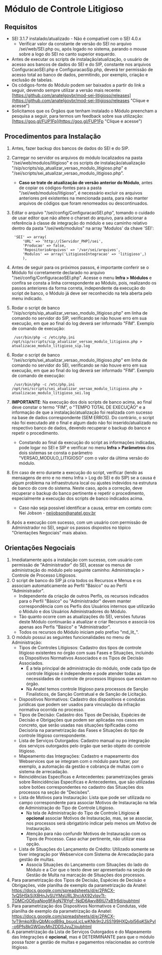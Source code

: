 # Módulo de Controle Litigioso

## Requisitos
- SEI 3.1.7 instalado/atualizado - Não é compatível com o SEI 4.0.x
   - Verificar valor da constante de versão do SEI no arquivo /sei/web/SEI.php ou, após logado no sistema, parando o mouse sobre a logo do SEI no canto superior esquerdo.
- Antes de executar os scripts de instalação/atualização, o usuário de acesso aos bancos de dados do SEI e do SIP, constante nos arquivos ConfiguracaoSEI.php e ConfiguracaoSip.php, deverá ter permissão de acesso total ao banco de dados, permitindo, por exemplo, criação e exclusão de tabelas.
- Os códigos-fonte do Módulo podem ser baixados a partir do link a seguir, devendo sempre utilizar a versão mais recente: [https://github.com/anatelgovbr/mod-sei-litigioso/releases](https://github.com/anatelgovbr/mod-sei-litigioso/releases "Clique e acesse")
- Solicitamos que os Órgãos que tenham instalado o Módulo preencham a pesquisa a seguir, para termos um feedback sobre sua utilização: [https://goo.gl/FUP1Fp](https://goo.gl/FUP1Fp "Clique e acesse")

## Procedimentos para Instalação
1. Antes, fazer backup dos bancos de dados do SEI e do SIP.
2. Carregar no servidor os arquivos do módulo localizados na pasta "/sei/web/modulos/litigioso" e os scripts de instalação/atualização "/sip/scripts/sip_atualizar_versao_modulo_litigioso.php" e "/sei/scripts/sei_atualizar_versao_modulo_litigioso.php".
   - **Caso se trate de atualização de versão anterior do Módulo**, antes de copiar os códigos-fontes para a pasta "/sei/web/modulos/litigioso", é necessário excluir os arquivos anteriores pré existentes na mencionada pasta, para não manter arquivos de códigos que foram renomeados ou descontinuados.
3. Editar o arquivo "/sei/config/ConfiguracaoSEI.php", tomando o cuidado de usar editor que não altere o charset do arquivo, para adicionar a referência à classe de integração do módulo e seu caminho relativo dentro da pasta "/sei/web/modulos" na array 'Modulos' da chave 'SEI':

		'SEI' => array(
			'URL' => 'http://[Servidor_PHP]/sei',
			'Producao' => false,
			'RepositorioArquivos' => '/var/sei/arquivos',
			'Modulos' => array('LitigiosoIntegracao' => 'litigioso',)
			),

4. Antes de seguir para os próximos passos, é importante conferir se o Módulo foi corretamente declarado no arquivo "/sei/config/ConfiguracaoSEI.php". Acesse o menu **Infra > Módulos** e confira se consta a linha correspondente ao Módulo, pois, realizando os passos anteriores da forma correta, independente da execução do script de banco, o Módulo já deve ser reconhecido na tela aberta pelo menu indicado.

5. Rodar o script de banco "/sip/scripts/sip_atualizar_versao_modulo_litigioso.php" em linha de comando no servidor do SIP, verificando se não houve erro em sua execução, em que ao final do log deverá ser informado "FIM". Exemplo de comando de execução:

		/usr/bin/php -c /etc/php.ini /opt/sip/scripts/sip_atualizar_versao_modulo_litigioso.php > atualizacao_modulo_litigioso_sip.log

6. Rodar o script de banco "/sei/scripts/sei_atualizar_versao_modulo_litigioso.php" em linha de comando no servidor do SEI, verificando se não houve erro em sua execução, em que ao final do log deverá ser informado "FIM". Exemplo de comando de execução:

		/usr/bin/php -c /etc/php.ini /opt/sei/scripts/sei_atualizar_versao_modulo_litigioso.php > atualizacao_modulo_litigioso_sei.log

7. **IMPORTANTE**: Na execução dos dois scripts de banco acima, ao final deve constar o termo "FIM", o "TEMPO TOTAL DE EXECUÇÃO" e a informação de que a instalação/atualização foi realizada com sucesso na base de dados correspondente (SEM ERROS). Do contrário, o script não foi executado até o final e algum dado não foi inserido/atualizado no respectivo banco de dados, devendo recuperar o backup do banco e repetir o procedimento.
   - Constando ao final da execução do script as informações indicadas, pode logar no SEI e SIP e verificar no menu **Infra > Parâmetros** dos dois sistemas se consta o parâmetro "VERSAO_MODULO_LITIGIOSO" com o valor da última versão do módulo.
8. Em caso de erro durante a execução do script, verificar (lendo as mensagens de erro e no menu Infra > Log do SEI e do SIP) se a causa é algum problema na infraestrutura local ou ajustes indevidos na estrutura de banco do core do sistema. Neste caso, após a correção, deve recuperar o backup do banco pertinente e repetir o procedimento, especialmente a execução dos scripts de banco indicados acima.
	- Caso não seja possível identificar a causa, entrar em contato com: Nei Jobson - neijobson@anatel.gov.br
9. Após a execução com sucesso, com um usuário com permissão de Administrador no SEI, seguir os passos dispostos no tópico "Orientações Negociais" mais abaixo.
	
## Orientações Negociais
1. Imediatamente após a instalação com sucesso, com usuário com permissão de "Administrador" do SEI, acessar os menus de administração do módulo pelo seguinte caminho: Administração > Controle de Processo Litigiosos.
2. O script de banco do SIP já cria todos os Recursos e Menus e os associam automaticamente ao Perfil "Básico" ou ao Perfil "Administrador".
	- Independente da criação de outros Perfis, os recursos indicados para o Perfil "Básico" ou "Administrador" devem manter correspondência com os Perfis dos Usuários internos que utilizarão o Módulo e dos Usuários Administradores do Módulo.
	- Tão quanto ocorre com as atualizações do SEI, versões futuras deste Módulo continuarão a atualizar e criar Recursos e associá-los apenas aos Perfis "Básico" e "Administrador".
	- Todos os recursos do Módulo iniciam pelo prefixo "md_lit_".
3. O módulo possui as seguintes funcionalidades no menu de Administração:
	- Tipos de Controles Litigiosos: Cadastro dos tipos de controle litigioso existentes no órgão com suas Fases e Situações, incluindo os Dispositivos Normativos Associados e os Tipos de Decisão Associados.
		- É a tela principal de administração do módulo, onde cada tipo de controle litigioso é independente e pode atender todas as necessidades de controle de processos litigiosos que existam no órgão.
		- Na Anatel temos controle litigioso para processos de Sanção Finalísticos, de Sanção Contratual e de Sanção de Licitação.
	- Dispositivos Normativos: Cadastro dos dispositivos e condutas jurídicas que podem ser usados para vinculação da infração normativa ocorrida no processo.
	- Tipos de Decisão: Cadastro dos Tipos de Decisão, Espécies de Decisão e Obrigações que podem ser aplicadas nos casos em concreto, que serão usadas nas situações tipificadas como Decisória na parametrização das Fases e Situações do tipo de controle litigioso correspondente.
	- Lista de Serviços Outorgados: Cadastro manual ou po integração dos serviços outorgados pelo órgão que serão objeto do controle litigioso.
	- Mapeamento das Integrações: Cadastro e mapeamento dos Webservices que se integram com o módulo para fazer, por exemplo, a automação da gestão e cobrança de multas com o sistema de arrecadação.
	- Reincidências Específicas e Antecedentes: parametrizações gerais sobre Reincidências Específicas e Antecedentes, que são utilizadas sobre botões correspondentes no cadastro das Situações dos processos na seção de "Decisões".
	- Lista de Motivos para Instauração: Lista que pode ser utilizada no campo correspondente para associar Motivos de Instauração na tela de Administração do Tipo de Controle Litigioso.
		- Na tela de Administração do Tipo de Controle Litigioso **é opcional** associar Motivos de Instauração, mas, se se associar, nos processos será obrigatório indicar pelo menos um Motivo de Instauração.
		- Atenção para não confundir Motivos de Instauração com os Tipos de Processo. Caso achar pertinente, não utilizar essa opção.
	- Lista de Situações do Lançamento de Crédito: Utilizado somente se tiver integração por Webservice com Sistema de Arrecadação para gestão de multas.
		- Associa Situações do Lançamento com Situações do lado do Módulo e a Cor que o texto deve ser apresentado na seção de Gestão de Multa na marcação de Situações dos processos.
4. Para parametrização dos Tipos de Decisão, Espécies de Decisão e Obrigações, vide planilha de exemplo da parametrização da Anatel: https://docs.google.com/spreadsheets/d/e/2PACX-1vQ5HSkSiX8HnJvSUYMsURL3hciAX92vIqvTt-TOMCr0O6yaNog9FAgN7RYgF-NdD6Awv86tU7xB1r6d/pubhtml
5. Para parametrização dos Dispositivos Normativos e Condutas, vide planilha de exemplo da parametrização da Anatel: https://docs.google.com/spreadsheets/d/e/2PACX-1vT9mkpXBjvQbMcodB9q_bsuoLjcLwKNk9n2JSS199HXQybl56qKSkPyI-o6Pfs8kGWGqvMnZDDSJvuZ/pubhtml
6. A parametrização da Lista de Serviços Outorgados e do Mapeamento das Integrações é **opcional**, mas é DETERMINANTE para que o módulo possa fazer a gestão de multas e pagamentos relacionadas ao controle litigioso.

